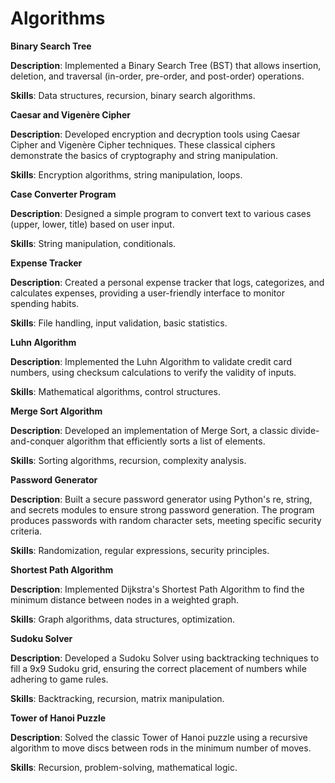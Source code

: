 # Algorithms

**Binary Search Tree**

**Description**: Implemented a Binary Search Tree (BST) that allows insertion, deletion, and traversal (in-order, pre-order, and post-order) operations.

**Skills**: Data structures, recursion, binary search algorithms.

**Caesar and Vigenère Cipher**

**Description**: Developed encryption and decryption tools using Caesar Cipher and Vigenère Cipher techniques. These classical ciphers demonstrate the basics of cryptography and string manipulation.

**Skills**: Encryption algorithms, string manipulation, loops.

**Case Converter Program**

**Description**: Designed a simple program to convert text to various cases (upper, lower, title) based on user input.

**Skills**: String manipulation, conditionals.

**Expense Tracker**

**Description**: Created a personal expense tracker that logs, categorizes, and calculates expenses, providing a user-friendly interface to monitor spending habits.

**Skills**: File handling, input validation, basic statistics.

**Luhn Algorithm**

**Description**: Implemented the Luhn Algorithm to validate credit card numbers, using checksum calculations to verify the validity of inputs.

**Skills**: Mathematical algorithms, control structures.

**Merge Sort Algorithm**

**Description**: Developed an implementation of Merge Sort, a classic divide-and-conquer algorithm that efficiently sorts a list of elements.

**Skills**: Sorting algorithms, recursion, complexity analysis.

**Password Generator**

**Description**: Built a secure password generator using Python's re, string, and secrets modules to ensure strong password generation. The program produces passwords with random character sets, meeting specific security criteria.

**Skills**: Randomization, regular expressions, security principles.

**Shortest Path Algorithm**

**Description**: Implemented Dijkstra's Shortest Path Algorithm to find the minimum distance between nodes in a weighted graph.

**Skills**: Graph algorithms, data structures, optimization.

**Sudoku Solver**

**Description**: Developed a Sudoku Solver using backtracking techniques to fill a 9x9 Sudoku grid, ensuring the correct placement of numbers while adhering to game rules.

**Skills**: Backtracking, recursion, matrix manipulation.

**Tower of Hanoi Puzzle**

**Description**: Solved the classic Tower of Hanoi puzzle using a recursive algorithm to move discs between rods in the minimum number of moves.

**Skills**: Recursion, problem-solving, mathematical logic.
